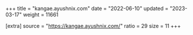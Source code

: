 +++
title = "kangae.ayushnix.com"
date = "2022-06-10"
updated = "2023-03-17"
weight = 11661

[extra]
source = "https://kangae.ayushnix.com/"
ratio = 29
size = 11
+++
